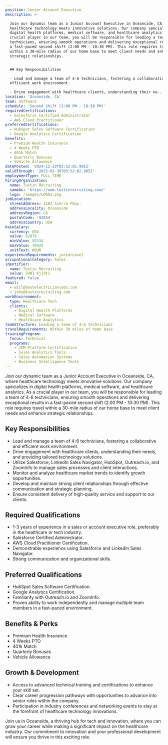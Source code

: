 ```yaml
---
position: Junior Account Executive
description: >-

  Join our dynamic team as a Junior Account Executive in Oceanside, CA, where
  healthcare technology meets innovative solutions. Our company specializes in
  digital health platforms, medical software, and healthcare analytics. As a
  crucial player in our team, you will be responsible for leading a team of 4-6
  technicians, ensuring smooth operations and delivering exceptional results in
  a fast-paced second shift (2:00 PM - 10:30 PM). This role requires travel
  within a 30-mile radius of our home base to meet client needs and enhance
  strategic relationships.


  ## Key Responsibilities

  - Lead and manage a team of 4-6 technicians, fostering a collaborative and
  efficient work environment.

  - Drive engagement with healthcare clients, understanding their ne...
location: 'Oceanside, CA'
team: Software
schedule: 'Second Shift (2:00 PM - 10:30 PM)'
requiredCertifications:
  - Salesforce Certified Administrator
  - AWS Cloud Practitioner
preferredCertifications:
  - HubSpot Sales Software Certification
  - Google Analytics Certification
benefits:
  - Premium Health Insurance
  - 4 Weeks PTO
  - 401k Match
  - Quarterly Bonuses
  - Vehicle Allowance
datePosted: '2024-12-22T03:52:02.905Z'
validThrough: '2025-01-30T03:52:02.905Z'
employmentType: FULL_TIME
hiringOrganization:
  name: Tustin Recruiting
  sameAs: 'https://www.tustinrecruiting.com/'
  logo: /images/LOGO1.png
jobLocation:
  streetAddress: 1183 Sierra Pkwy.
  addressLocality: Oceanside
  addressRegion: CA
  postalCode: '92054'
  addressCountry: USA
baseSalary:
  currency: USD
  value: 62879
  minValue: 55334
  maxValue: 70425
  unitText: HOUR
experienceRequirements: juniorLevel
occupationalCategory: Sales
identifier:
  name: Tustin Recruiting
  value: JUNI-6jjdt1
featured: false
email:
  - will@bestelectricianjobs.com
  - john@tustinrecruiting.com
workEnvironment:
  type: Healthcare Tech
  clients:
    - Digital Health Platforms
    - Medical Software
    - Healthcare Analytics
teamStructure: Leading a team of 4-6 technicians
travelRequirements: Within 30 miles of home base
trainingProgram:
  focus: Technical
  programs:
    - CRM Platform Certification
    - Sales Analytics Tools
    - Sales Automation Systems
    - Business Intelligence Tools
---
```




Join our dynamic team as a Junior Account Executive in Oceanside, CA, where healthcare technology meets innovative solutions. Our company specializes in digital health platforms, medical software, and healthcare analytics. As a crucial player in our team, you will be responsible for leading a team of 4-6 technicians, ensuring smooth operations and delivering exceptional results in a fast-paced second shift (2:00 PM - 10:30 PM). This role requires travel within a 30-mile radius of our home base to meet client needs and enhance strategic relationships.

## Key Responsibilities
- Lead and manage a team of 4-6 technicians, fostering a collaborative and efficient work environment.
- Drive engagement with healthcare clients, understanding their needs, and providing tailored technology solutions.
- Utilize Salesforce, LinkedIn Sales Navigator, HubSpot, Outreach.io, and ZoomInfo to manage sales processes and client interactions.
- Monitor and analyze healthcare market trends to identify growth opportunities.
- Develop and maintain strong client relationships through effective communication and strategic planning.
- Ensure consistent delivery of high-quality service and support to our clients.

## Required Qualifications
- 1-3 years of experience in a sales or account executive role, preferably in the healthcare or tech industry.
- Salesforce Certified Administrator.
- AWS Cloud Practitioner Certification.
- Demonstrable experience using Salesforce and LinkedIn Sales Navigator.
- Strong communication and organizational skills.

## Preferred Qualifications
- HubSpot Sales Software Certification.
- Google Analytics Certification.
- Familiarity with Outreach.io and ZoomInfo.
- Proven ability to work independently and manage multiple team members in a fast-paced environment.

## Benefits & Perks
- Premium Health Insurance
- 4 Weeks PTO
- 401k Match
- Quarterly Bonuses
- Vehicle Allowance

## Growth & Development
- Access to advanced technical training and certifications to enhance your skill set.
- Clear career progression pathways with opportunities to advance into senior roles within the company.
- Participation in industry conferences and networking events to stay at the forefront of healthcare technology innovations.

Join us in Oceanside, a thriving hub for tech and innovation, where you can grow your career while making a significant impact on the healthcare industry. Our commitment to innovation and your professional development will ensure you thrive in this exciting role.
